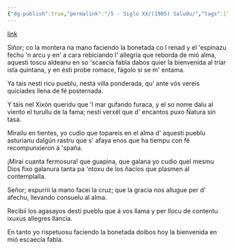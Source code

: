```yaml
---
{"dg-publish":true,"permalink":"/5 - Siglo XX/(1905) Saludu/","tags":["#Siglo_19","central","Pachín_de_Melás","escrito","Gijón","a1905","periódico","poema"]}
---
```


[link](https://fondos.gijon.es//fotoweb/cache/v2/7/I/Hemeroteca/ElPopular/190505/EPO190505181.pdf.iCeLh93pMZcFSbNfgBkYAA.rEAtMuaBJl.jpg)

Siñor; co la montera na mano
faciendo la bonetada
co l renad y el 'espinazu
fechu 'n arcu y en' a cara
rebiciando l' allegría
que reborda de mió alma,
aquesti toscu aldeanu
en so 'scaecía fabla
dabos quier la bienvenida
al triar ista quintana,
y en ésti probe romace,
fágolo si se m' entama.

Ya tais nesti ricu pueblu,
nesta villa ponderada,
qu' ante vós vereis quiciades
llena de fé posternada.

Y táis nel Xixón queridu
que 'l mar gufando furaca,
y el so nome dalu al viento
el turullu de la fama;
nesti verxél que d' encantos
puxo Ñatura sin tasa.

Mirailu en tientes, yo cudio
que topareis en el alma
d' aquesti pueblu asturianu
dalgún rastru que s' afaya
enos que ha tiempu con fé
recompunxieron á 'spaña.

¡Mirai cuanta fermosura!
que guapina, que galana
yo cudio quel mesmu Dios
fixo galanura tanta
pa 'ntoxu de los ñacíos
que plasmen al contemplalla.

Señor; espurrii la mano
facei la cruz; que la gracia
nos allugue per d' afechu,
llevando consuelu al alma.

Recibii los agasayos
desti pueblu que á vos llama
y per llocu de contentu
ixuxus allegres llancia.

En tanto yo rispetuosu
faciendo la bonetada
doibos hoy la bienvenida
en mió escaecía fabla.
